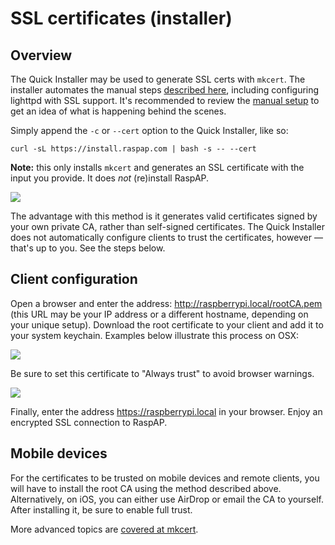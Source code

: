 # SSL certificates (installer)

## Overview

The Quick Installer may be used to generate SSL certs with `mkcert`. The installer automates the manual steps [described here](/ssl-manual/), including configuring lighttpd with SSL support. It's recommended to review the [manual setup](/ssl-manual/) to get an idea of what is happening behind the scenes. 

Simply append the `-c` or `--cert` option to the Quick Installer, like so:

`curl -sL https://install.raspap.com | bash -s -- --cert` 

**Note:** this only installs `mkcert` and generates an SSL certificate with the input you provide. It does _not_ (re)install RaspAP. 

![](https://i.imgur.com/980pfUG.gif)

The advantage with this method is it generates valid certificates signed by your own private CA, rather than self-signed certificates. The Quick Installer does not automatically configure clients to trust the certificates, however — that's up to you. See the steps below.

## Client configuration
Open a browser and enter the address: http://raspberrypi.local/rootCA.pem (this URL may be your IP address or a different hostname, depending on your unique setup). Download the root certificate to your client and add it to your system keychain. Examples below illustrate this process on OSX:

![](https://i.imgur.com/RCJJPYL.png)

Be sure to set this certificate to "Always trust" to avoid browser warnings. 

![](https://i.imgur.com/Lx8Plqi.png)

Finally, enter the address https://raspberrypi.local in your browser. Enjoy an encrypted SSL connection to RaspAP.  

## Mobile devices
For the certificates to be trusted on mobile devices and remote clients, you will have to install the root CA using the method described above. Alternatively, on iOS, you can either use AirDrop or email the CA to yourself. After installing it, be sure to enable full trust. 

More advanced topics are [covered at mkcert](https://github.com/FiloSottile/mkcert#advanced-topics).
 
